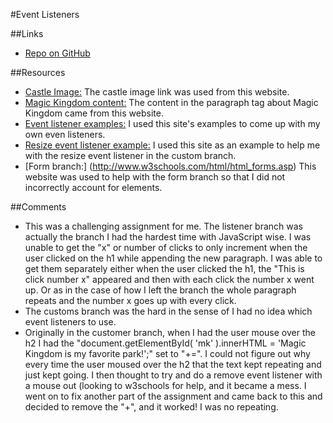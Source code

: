 #Event Listeners

##Links
* [Repo on GitHub](https://github.com/jv13/hw_listeners_vitrano_jen)

##Resources
* [Castle Image:](http://fineartamerica.com/featured/the-magic-kingdom-castle-on-a-beautiful-summer-day-horizontal-thomas-woolworth.html) The castle image link was used from this website.
* [Magic Kingdom content:](https://en.wikipedia.org/wiki/Magic_Kingdom) The content in the paragraph tag about Magic Kingdom came from this website.
* [Event listener examples:](http://www.w3schools.com/js/js_htmldom_eventlistener.asp) I used this site's examples to come up with my own even listeners.
* [Resize event listener example:](http://www.w3schools.com/jsref/event_onresize.asp) I used this site as an example to help me with the resize event listener in the custom branch.
* [Form branch:] (http://www.w3schools.com/html/html_forms.asp) This website was used to help with the form branch so that I did not incorrectly account for elements.

##Comments
* This was a challenging assignment for me.  The listener branch was actually the branch I had the hardest time with JavaScript wise.  I was unable to get the "x" or number of clicks to only increment when the user clicked on the h1 while appending the new paragraph.  I was able to get them separately either when the user clicked the h1, the "This is click number x" appeared and then with each click the number x went up.  Or as in the case of how I left the branch the whole paragraph repeats and the number x goes up with every click.
* The customs branch was the hard in the sense of I had no idea which event listeners to use.  
* Originally in the customer branch, when I had the user mouse over the h2 I had the "document.getElementById( 'mk' ).innerHTML = 'Magic Kingdom is my favorite park!';" set to "+=".  I could not figure out why every time the user moused over the h2 that the text kept repeating and just kept going.  I then thought to try and do a remove event listener with a mouse out (looking to w3schools for help, and it became a mess.  I went on to fix another part of the assignment and came back to this and decided to remove the "+", and it worked! I was no repeating.
